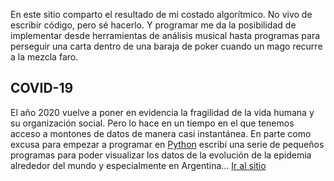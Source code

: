 En este sitio comparto el resultado de mi costado algorítmico. No vivo de escribir código, pero sé hacerlo.
Y programar me da la posibilidad de implementar desde herramientas de análisis musical hasta programas para
perseguir una carta dentro de una baraja de poker cuando un mago recurre a la mezcla faro.  

## COVID-19
El año 2020 vuelve a poner en evidencia la fragilidad de la vida humana y su organización social. Pero lo
hace en un tiempo en el que tenemos acceso a montones de datos de manera casi instantánea. En parte como
excusa para empezar a programar en [Python](https://www.python.org/) escribí una serie de pequeños programas
para poder visualizar los datos de la evolución de la epidemia alrededor del mundo y especialmente en
Argentina... [Ir al sitio](https://rvalla.github.io/es/covid19_es/)